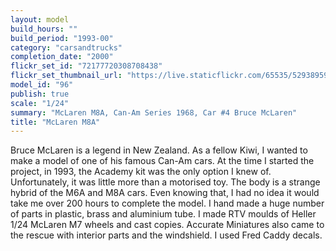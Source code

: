 ```yaml
---
layout: model
build_hours: ""
build_period: "1993-00"
category: "carsandtrucks"
completion_date: "2000"
flickr_set_id: "72177720308708438"
flickr_set_thumbnail_url: "https://live.staticflickr.com/65535/52938959069_c54afca089_m.jpg"
model_id: "96"
publish: true
scale: "1/24"
summary: "McLaren M8A, Can-Am Series 1968, Car #4 Bruce McLaren"
title: "McLaren M8A"
---
```


Bruce McLaren is a legend in New Zealand. As a fellow Kiwi, I wanted to make a model of one of his famous Can-Am cars. At the time I started the project, in 1993, the Academy kit was the only option I knew of. Unfortunately, it was little more than a motorised toy. The body is a strange hybrid of the M6A and M8A cars. Even knowing that, I had no idea it would take me over 200 hours to complete the model. I hand made a huge number of parts in plastic, brass and aluminium tube. I made RTV moulds of Heller 1/24 McLaren M7 wheels and cast copies. Accurate Miniatures also came to the rescue with interior parts and the windshield. I used Fred Caddy decals.
